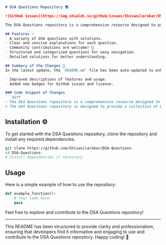 ```markdown
# DSA Questions Repository 📚

![GitHub issues](https://img.shields.io/github/issues/Shivanilarokar/DSA-Questions-) ![License](https://img.shields.io/badge/license-MIT-green)

The DSA Questions repository is a comprehensive resource designed to provide a collection of Data Structures and Algorithms (DSA) questions to help you enhance your coding skills and prepare for technical interviews.

## Features ✨
- A variety of DSA questions with solutions.
- Clear and concise explanations for each question.
- Community contributions are welcome! 🤝
- Structured and categorized questions for easy navigation.
- Detailed solutions for better understanding.

## Summary of the Changes 📝
In the latest update, the `README.md` file has been auto-updated to enhance the clarity and professionalism of the documentation. Key changes include:

- Improved descriptions of features and usage.
- Added new badges for GitHub issues and license.

### Code Snippet of Changes
```diff
- The DSA Questions repository is a comprehensive resource designed to provide a collection of Data Structures and Algorithms (DSA) questions to help you enhance your coding skills and prepare for technical interviews.
+ The DSA Questions repository is designed to provide a collection of Data Structures and Algorithms (DSA) questions to help you enhance your coding skills and prepare for technical interviews.
```

## Installation ⚙️
To get started with the DSA Questions repository, clone the repository and install any required dependencies.

```bash
git clone https://github.com/Shivanilarokar/DSA-Questions-
cd DSA-Questions-
# Install dependencies if necessary
```

## Usage
Here is a simple example of how to use the repository:

```python
def example_function():
    # Your code here
    pass
```

Feel free to explore and contribute to the DSA Questions repository! 

---

This README has been structured to provide clarity and professionalism, ensuring that developers find it informative and engaging to use and contribute to the DSA Questions repository. Happy coding! 🎉
```
